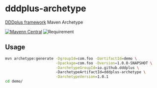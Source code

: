 # dddplus-archetype
[DDDplus framework](https://github.com/funkygao/cp-ddd-framework) Maven Archetype

[![Mavenn Central](https://img.shields.io/maven-central/v/io.github.dddplus/dddplus.svg?label=Maven%20Central)](https://search.maven.org/search?q=a:dddplus-archetype)
![Requirement](https://img.shields.io/badge/JDK-8+-green.svg)

## Usage

``` bash
mvn archetype:generate -DgroupId=com.foo -DartifactId=demo \
                       -Dpackage=com.foo -Dversion=1.0.0-SNAPSHOT \
                       -DarchetypeGroupId=io.github.dddplus \ 
                       -DarchetypeArtifactId=dddplus-archetype \
                       -DarchetypeVersion=1.0.1
cd demo/
```
